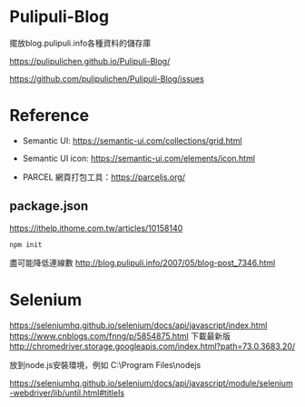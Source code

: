 # Pulipuli-Blog
擺放blog.pulipuli.info各種資料的儲存庫

https://pulipulichen.github.io/Pulipuli-Blog/

https://github.com/pulipulichen/Pulipuli-Blog/issues

# Reference
- Semantic UI: https://semantic-ui.com/collections/grid.html
- Semantic UI icon: https://semantic-ui.com/elements/icon.html

- PARCEL 網頁打包工具：https://parceljs.org/

## package.json
https://ithelp.ithome.com.tw/articles/10158140
````
npm init
````

盡可能降低連線數
http://blog.pulipuli.info/2007/05/blog-post_7346.html

# Selenium
https://seleniumhq.github.io/selenium/docs/api/javascript/index.html
https://www.cnblogs.com/fnng/p/5854875.html
下載最新版
http://chromedriver.storage.googleapis.com/index.html?path=73.0.3683.20/

放到node.js安裝環境，例如
C:\Program Files\nodejs

https://seleniumhq.github.io/selenium/docs/api/javascript/module/selenium-webdriver/lib/until.html#titleIs

